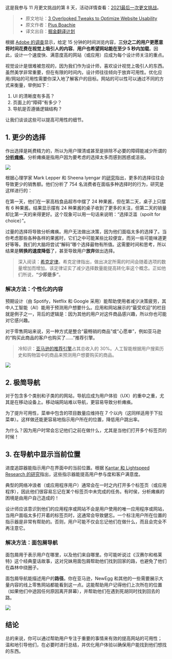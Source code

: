这是我参与 11 月更文挑战的第 8 天，活动详情查看：[2021最后一次更文挑战](https://juejin.cn/post/7023643374569816095/ "https://juejin.cn/post/7023643374569816095/")。

> - 原文地址：[3 Overlooked Tweaks to Optimize Website Usability](https://www.sitepoint.com/3-overlooked-tweaks-to-optimize-website-usability/)
> - 原文作者：[Pius Boachie](https://www.sitepoint.com/author/pius-boachie)
> - 译文出自：[掘金翻译计划](https://juejin.cn/translate)

根据 [Adobe 的调查](http://wwwimages.adobe.com/content/dam/Adobe/en/max/2015/pdfs/state-of-content-oct.pdf)显示，给定 15 分钟的时间浏览内容，**三分之二的用户更愿意将时间花费在视觉上吸引人的内容**。**用户也希望网站能在至少 5 秒内加载**。因此，设计一个速度快、满意度高的网站（或应用）应成为每个设计师关注的重点。

视觉设计是很难被忽视的，因为我们作为设计师，喜欢设计视觉上吸引人的东西。虽然美学非常重要，但在有限的时间内，设计师往往倾向于放弃可用性。优化应用/网站的可用性需要你深入地了解客户的目标。网站的可以性可以通过不同的方式来衡量，举例如下：

1. UI 的清晰度有多高？
2. 页面上的“障碍“有多少？
3. 导航是否遵循逻辑结构？

让我们谈谈这些可以提高可用性的细节。

## 1. 更少的选择

作出选择是耗费精力的，所以为用户理清或甚至是排除不必要的障碍能减少所谓的[**分析瘫痪**](https://www.wikiwand.com/en/Analysis_paralysis)。分析瘫痪是指用户因为要考虑的选择太多而感到困惑或沮丧。

![](https://p1-juejin.byteimg.com/tos-cn-i-k3u1fbpfcp/94aa75c92ada4f2590e577136f1eb269~tplv-k3u1fbpfcp-watermark.image?)

根据心理学家 Mark Lepper 和 Sheena Iyengar 的[研究](http://www.unco.edu/cebs/psychology/kevinpugh/motivation_project/resources/iyengar_lepper99.pdf)指出，更多的选择往往会导致更少的销售额。他们分析了 754 名消费者在面临多种选择时的行为，研究是这样进行的：

在第一天，他们在一家高档食品超市中摆了 24 种果酱，但在第二天，桌子上只摆有 6 种果酱。结果显示摆有 24 种果酱的桌子收到了更多的关注，但第二天的销量却比第一天的来得更好。这个现象可以用一句话来说明：“选择泛滥（spoilt for choice）”。

过量的选择将导致分析瘫痪。用户无法做出决策，因为他们面临太多的选择了。当你考虑那些各种各样的果酱时，它们之中可能某些比较便宜，而另一些可能味道更好等等。我们的大脑将尝试“解码”哪个选择最物有所值。这需要时间和思考，所以结果是**转换的速度降低**了，甚至导致用户**放弃**做出选择。

> 深入阅读：[希克定律](https://en.wikipedia.org/wiki/Hick's_law)。希克定律指出，做出决定所需的时间会随着选项的数量增加而增加。该定律证实了减少选择数量能提高转化率这个概念。正如他们所说，**“少即是多”**。

### 解决方法：个性化的内容

预期设计（由 Spotify，Netflix 和 Google 采用）能帮助使用者减少决策疲劳，其中人工智能（AI）能用于预测用户想要什么。应用和网站展示的“最受欢迎”的栏目就是例子之一，背后的逻辑是：因为其他的用户对这件商品感兴趣，所以你也可能对它感兴趣。

对于零售网站来说，另一种方式是整合“最畅销的商品”或“心愿单”，例如亚马逊的“购买此商品的客户也购买了……”推荐引擎。

> 冷知识：[亚马逊的推荐引擎](https://www.sitepoint.com/ux-lessons-from-amazon-4-hacks-guaranteed-to-boost-conversions/)占其总收入的 30%。人工智能根据用户搜索历史和购物篮中的商品来预测用户想要购买的商品。

![](https://p6-juejin.byteimg.com/tos-cn-i-k3u1fbpfcp/676e5e51a31944a998f0955f0724e5b7~tplv-k3u1fbpfcp-watermark.image?)

## 2. 极简导航

对于包含多个类别和子类的的网站，导航应成为用户体验（UX）的重中之重，尤其是在移动设备上。移动端网站难以导航，更容易导致分析瘫痪。

为了提升可用性，菜单中包含的项目数量应维持在 7 个以内（这同样适用于下拉菜单）。这样做还能更容易地指示用户所在的位置，降低用户跳出率。

为什么？因为用户时常会忘记他们之前在做什么，尤其是当他们打开多个标签页的时候！

## 3. 在导航中显示当前位置

进度追踪器能指示用户在界面中的当前位置。根据 [Kantar 和 Lightspeed Research 的研究](http://www.lightspeedaheadnewsletter.com/?p=559)指出，这些指示器能提高用户参与度和客户满意度。

典型的网络冲浪者（或应用程序用户）通常会在一时之内打开多个标签页（或应用程序），因此他们很容易忘记在某个标签页中未完成的任务。有时侯，分析瘫痪的困境是由用户自己造成的！

设计师应该意识到他们的应用程序或网站不会是用户使用的唯一应用程序或网站，当用户面临太多打开着的标签页时，这通常会导致健忘。一个标注用户所在位置的指示器是非常有帮助的。否则，用户可能不仅会忘记他们在做什么，而且会完全不再注意它。

### 解决方法：面包屑导航

面包屑用于表示用户在哪里，以及他们来自哪里。你可能听说过《汉赛尔和格莱特》这个经典童话故事，这对兄妹用面包屑帮助他们找到回家的路，也避免了他们在森林中绕圈子。

面包屑导航能描述用户的**路径**。你在亚马逊，NewEgg 和其他的一些需要展示大量内容的线上零售网站都能看到这一点。这能帮助用户记得他们上次所在的位置（如果他们中途因任何原因离开屏幕），并帮助他们在遇到死胡同时找到回去的路。

![](https://p3-juejin.byteimg.com/tos-cn-i-k3u1fbpfcp/ab470eccd33c4474ab484550c4a7156f~tplv-k3u1fbpfcp-zoom-1.image)

## 结论

总的来说，你可以通过帮助用户专注于重要的事情来有效的提高网站的可用性； 温和地引导他们，在必要时进行总结，并优化用户体验以确保用户能找到他们想找的东西。

